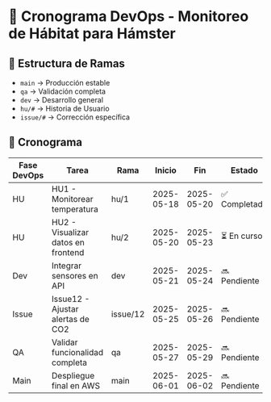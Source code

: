 # 🐹 Cronograma DevOps - Monitoreo de Hábitat para Hámster

## 🌱 Estructura de Ramas

- `main` → Producción estable
- `qa` → Validación completa
- `dev` → Desarrollo general
- `hu/#` → Historia de Usuario
- `issue/#` → Corrección específica

## 📅 Cronograma

| Fase DevOps | Tarea                                 | Rama         | Inicio      | Fin         | Estado       | Responsable   |
|-------------|----------------------------------------|--------------|-------------|-------------|--------------|----------------|
| HU          | HU1 - Monitorear temperatura           | hu/1         | 2025-05-18  | 2025-05-20  | ✅ Completado | Didier         |
| HU          | HU2 - Visualizar datos en frontend     | hu/2         | 2025-05-20  | 2025-05-23  | ⏳ En curso   | Rodrigo        |
| Dev         | Integrar sensores en API               | dev          | 2025-05-21  | 2025-05-24  | 🔜 Pendiente  | Didier         |
| Issue       | Issue12 - Ajustar alertas de CO2       | issue/12     | 2025-05-25  | 2025-05-26  | 🔜 Pendiente  | Didier         |
| QA          | Validar funcionalidad completa         | qa           | 2025-05-27  | 2025-05-29  | 🔜 Pendiente  | Margarita      |
| Main        | Despliegue final en AWS                | main         | 2025-06-01  | 2025-06-02  | 🔜 Pendiente  | Equipo         |
